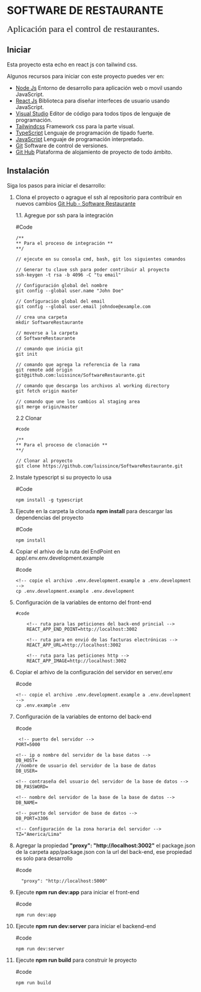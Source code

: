 # SOFTWARE DE RESTAURANTE

<!-- ![IMAGES DE GO LANG](images/ladder.svg) -->
<!-- <img src="app/src/recursos/images/syssoftintegra.png" alt="Imagen SysSoft Integra" width="200" /> -->

<font size="5" face="Qwitcher Grypen">
Aplicación para el control de restaurantes.
</font>

## Iniciar

Esta proyecto esta echo en react js con tailwind css.

Algunos recursos para iniciar con este proyecto puedes ver en:

- [Node Js](https://nodejs.org/es/) Entorno de desarrollo para aplicación web o movil usando JavaScript.
- [React Js](https://reactjs.org/) Biblioteca para diseñar interfeces de usuario usando JavaScript.
- [Visual Studio](https://code.visualstudio.com/) Editor de código para todos tipos de lenguaje de programación.
- [Tailwindcss](https://tailwindcss.com/) Framework css para la parte visual.
- [TypeScript](https://www.typescriptlang.org/) Lenguaje de programación de tipado fuerte.
- [JavaScript](https://developer.mozilla.org/es/docs/Web/JavaScript) Lenguaje de programación interpretado.
- [Git](https://git-scm.com/) Software de control de versiones.
- [Git Hub](https://github.com/) Plataforma de alojamiento de proyecto de todo ámbito.

## Instalación

Siga los pasos para iniciar el desarrollo:

1.  Clona el proyecto o agrague el ssh al repositorio para contribuir en nuevos cambios [Git Hub - Software Restaurante](https://github.com/luissince/SoftwareRestaurante)

    1.1. Agregue por ssh para la integración

    #Code

        /**
        ** Para el proceso de integración **
        **/

        // ejecute en su consola cmd, bash, git los siguientes comandos

        // Generar tu clave ssh para poder contribuir al proyecto
        ssh-keygen -t rsa -b 4096 -C "tu email"

        // Configuración global del nombre
        git config --global user.name "John Doe"

        // Configuración global del email
        git config --global user.email johndoe@example.com

        // crea una carpeta
        mkdir SoftwareRestaurante

        // moverse a la carpeta
        cd SoftwareRestaurante

        // comando que inicia git
        git init

        // comando que agrega la referencia de la rama
        git remote add origin git@github.com:luissince/SoftwareRestaurante.git

        // comando que descarga los archivos al working directory
        git fetch origin master

        // comando que une los cambios al staging area
        git merge origin/master

    2.2 Clonar

        #code

        /**
        ** Para el proceso de clonación **
        **/

        // Clonar al proyecto
        git clone https://github.com/luissince/SoftwareRestaurante.git

2.  Instale typescript si su proyecto lo usa

    #Code

        npm install -g typescript

3.  Ejecute en la carpeta la clonada **npm install** para descargar las dependencias del proyecto

    #Code

        npm install

4.  Copiar el arhivo de la ruta del EndPoint en app/.env.env.development.example

    #code

        <!-- copie el archivo .env.development.example a .env.development  -->
        cp .env.development.example .env.development

5.  Configuración de la variables de entorno del front-end

        #code

            <!-- ruta para las peticiones del back-end princial -->
            REACT_APP_END_POINT=http://localhost:3002

            <!-- ruta para en envió de las facturas electrónicas -->
            REACT_APP_URL=http://localhost:3002

            <!-- ruta para las peticiones http -->
            REACT_APP_IMAGE=http://localhost:3002

6.  Copiar el arhivo de la configuración del servidor en server/.env

    #code

        <!-- copie el archivo .env.development.example a .env.development  -->
        cp .env.example .env

7.  Configuración de la variables de entorno del back-end

    #code

         <!-- puerto del servidor -->
        PORT=5000

        <!-- ip o nombre del servidor de la base datos -->
        DB_HOST=
        //nombre de usuario del servidor de la base de datos
        DB_USER=

        <!-- contraseña del usuario del servidor de la base de datos -->
        DB_PASSWORD=

        <!-- nombre del servidor de la base de la base de datos -->
        DB_NAME=

        <!-- puerto del servidor de base de datos -->
        DB_PORT=3306

        <!-- Configuración de la zona horaria del servidor -->
        TZ="America/Lima"

8. Agregar la propiedad **"proxy": "http://localhost:3002"** el package.json de la carpeta app/package.json con la url del back-end, ese propiedad es solo para desarrollo

    #code 

         "proxy": "http://localhost:5000"

9.  Ejecute **npm run dev:app** para iniciar el front-end

    #code

        npm run dev:app

10. Ejecute **npm run dev:server** para iniciar el backend-end

    #code

        npm run dev:server

11. Ejecute **npm run build** para construir le proyecto

    #code

        npm run build
